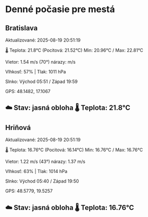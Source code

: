 ﻿# Denné počasie pre mestá

## Bratislava
Aktualizované: 2025-08-19 20:51:19

🌡️ Teplota: 21.8°C 
(Pocitová: 21.52°C)
Min: 20.96°C / Max: 22.81°C

Vietor: 1.54 m/s    (70°) 
nárazy:  m/s

Vlhkosť: 57% | Tlak: 1011 hPa

Slnko: Východ 05:51 / Západ 19:59

GPS: 48.1482, 17.1067

☁️ Stav: jasná obloha        🌡️ Teplota: 21.8°C
---

## Hriňová
Aktualizované: 2025-08-19 20:51:19

🌡️ Teplota: 16.76°C 
(Pocitová: 16.14°C)
Min: 16.76°C / Max: 16.76°C

Vietor: 1.22 m/s (43°)
nárazy: 1.37 m/s

Vlhkosť: 63% | Tlak: 1014 hPa

Slnko: Východ 05:40 / Západ 19:50

GPS: 48.5779, 19.5257

☁️ Stav: jasná obloha        🌡️ Teplota: 16.76°C
---
